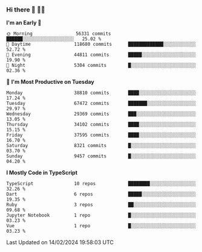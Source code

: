 ### Hi there 👋 🧑‍💻



<!--START_SECTION:waka-->
**I'm an Early 🐤** 

```text
🌞 Morning                56331 commits       ██████░░░░░░░░░░░░░░░░░░░   25.02 % 
🌆 Daytime                118680 commits      █████████████░░░░░░░░░░░░   52.72 % 
🌃 Evening                44811 commits       █████░░░░░░░░░░░░░░░░░░░░   19.90 % 
🌙 Night                  5304 commits        █░░░░░░░░░░░░░░░░░░░░░░░░   02.36 % 
```
📅 **I'm Most Productive on Tuesday** 

```text
Monday                   38810 commits       ████░░░░░░░░░░░░░░░░░░░░░   17.24 % 
Tuesday                  67472 commits       ███████░░░░░░░░░░░░░░░░░░   29.97 % 
Wednesday                29369 commits       ███░░░░░░░░░░░░░░░░░░░░░░   13.05 % 
Thursday                 34102 commits       ████░░░░░░░░░░░░░░░░░░░░░   15.15 % 
Friday                   37595 commits       ████░░░░░░░░░░░░░░░░░░░░░   16.70 % 
Saturday                 8321 commits        █░░░░░░░░░░░░░░░░░░░░░░░░   03.70 % 
Sunday                   9457 commits        █░░░░░░░░░░░░░░░░░░░░░░░░   04.20 % 
```


**I Mostly Code in TypeScript** 

```text
TypeScript               10 repos            ████████░░░░░░░░░░░░░░░░░   32.26 % 
Dart                     6 repos             █████░░░░░░░░░░░░░░░░░░░░   19.35 % 
Ruby                     3 repos             ██░░░░░░░░░░░░░░░░░░░░░░░   09.68 % 
Jupyter Notebook         1 repo              █░░░░░░░░░░░░░░░░░░░░░░░░   03.23 % 
Vue                      1 repo              █░░░░░░░░░░░░░░░░░░░░░░░░   03.23 % 
```




 Last Updated on 14/02/2024 19:58:03 UTC
<!--END_SECTION:waka-->


